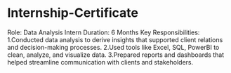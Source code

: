 # Internship-Certificate
Role: Data Analysis Intern
Duration: 6 Months
Key Responsibilities:
1.Conducted data analysis to derive insights that supported client relations and decision-making processes.
2.Used tools like Excel, SQL, PowerBI to clean, analyze, and visualize data.
3.Prepared reports and dashboards that helped streamline communication with clients and stakeholders.
